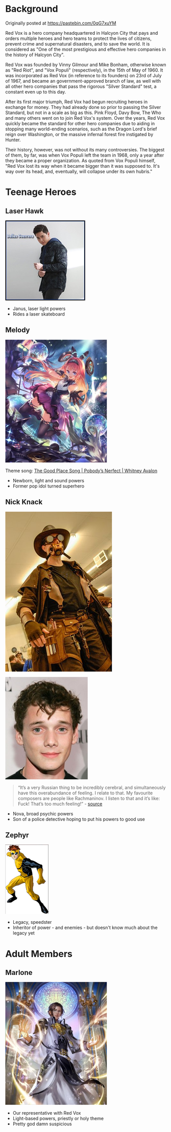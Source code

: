 <!-- TITLE: Red Vox -->
<!-- SUBTITLE: A quick summary of Red Vox -->

# Background
Originally posted at https://pastebin.com/0qG7xuYM

Red Vox is a hero company headquartered in Halcyon City that pays and orders multiple heroes and hero teams to protect the lives of citizens, prevent crime and supernatural disasters, and to save the world. It is considered as "One of the most prestigious and effective hero companies in the history of Halcyon City".
 
Red Vox was founded by Vinny Gilmour and Mike Bonham, otherwise known as "Red Riot", and "Vox Populi" (respectively), in the 15th of May of 1960. It was incorporated as Red Vox (in reference to its founders) on 23rd of July of 1967, and became an government-approved branch of law, as well with all other hero companies that pass the rigorous "Silver Standard" test, a constant even up to this day.

After its first major triumph, Red Vox had begun recruiting heroes in exchange for money. They had already done so prior to passing the Silver Standard, but not in a scale as big as this. Pink Floyd, Davy Bow, The Who and many others went on to join Red Vox's system. Over the years, Red Vox quickly became the standard for other hero companies due to aiding in stopping many world-ending scenarios, such as the Dragon Lord's brief reign over Washington, or the massive infernal forest fire instigated by Hunter.
 
Their history, however, was not without its many controversies. The biggest of them, by far, was when Vox Populi left the team in 1968, only a year after they became a proper organization. As quoted from Vox Populi himself,
"Red Vox lost its way when it became bigger than it was supposed to. It's way over its head, and, eventually, will collapse under its own hubris."

# Teenage Heroes
## Laser Hawk
![Dallas Guerrera](/uploads/sycamour-sycamour/dallas-guerrera.jpg "Dallas Guerrera")


* Janus, laser light powers
* Rides a laser skateboard

## Melody
![Melody](/uploads/sycamour/melody.jpg "Melody")

Theme song: [The Good Place Song | Pobody’s Nerfect | Whitney Avalon](https://www.youtube.com/watch?v=tPp-U4QonnM)

* Newborn, light and sound powers
* Former pop idol turned superhero

## Nick Knack
![Nick Knack](/uploads/sycamour/nick-knack.png "Nick Knack")

![Nicholai Hel](/uploads/sycamour/nicholai-hel.jpg "Nicholai Hel")

> “It’s a very Russian thing to be incredibly cerebral, and simultaneously have this overabundance of feeling. I relate to that. My favourite composers are people like Rachmaninov. I listen to that and it’s like: Fuck! That’s too much feeling!” - [source](https://www.theguardian.com/film/2016/jul/06/anton-yelchin-interview-green-room-cannes)

* Nova, broad psychic powers
* Son of a police detective hoping to put his powers to good use

## Zephyr
![Gz Suit](/uploads/sycamour/gz-suit.png "Gz Suit")

* Legacy, speedster
* Inheritor of power - and enemies - but doesn't know much about the legacy yet
# Adult Members
## Marlone
![Marlone](/uploads/sycamour/marlone.jpg "Marlone")

* Our representative with Red Vox
* Light-based powers, priestly or holy theme
* Pretty god damn suspicious